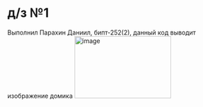 # д/з №1
Выполнил Парахин Даниил, бипт-252(2),
данный код выводит изображение домика
<img width="218" height="141" alt="image" src="https://github.com/user-attachments/assets/9238023c-aed8-45aa-92b5-ee4e74bacbb6" />
